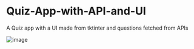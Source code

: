 # Quiz-App-with-API-and-UI
A Quiz app with a UI made from tktinter and questions fetched from APIs

![image](https://user-images.githubusercontent.com/100777921/223432349-fa393173-dadf-4040-b1b8-36facb025dd0.png)

